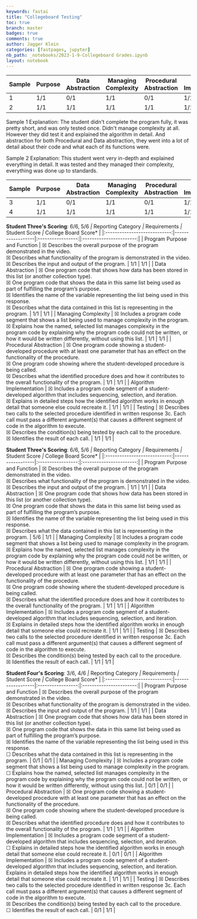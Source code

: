 ```yaml
---
keywords: fastai
title: "Collegeboard Testing"
toc: true
branch: master
badges: true
comments: true
author: Jagger Klein
categories: [fastpages, jupyter]
nb_path: _notebooks/2023-1-9-Collegeboard Grades.ipynb
layout: notebook
---
```


<!--
#################################################
### THIS FILE WAS AUTOGENERATED! DO NOT EDIT! ###
#################################################
# file to edit: _notebooks/2023-1-9-Collegeboard Grades.ipynb
-->

<div class="container" id="notebook-container">
        
<div class="cell border-box-sizing text_cell rendered"><div class="inner_cell">
<div class="text_cell_render border-box-sizing rendered_html">
<table>
<thead><tr>
<th>Sample</th>
<th>Purpose</th>
<th>Data Abstraction</th>
<th>Managing Complexity</th>
<th>Procedural Abstraction</th>
<th>Algorithm Implementation</th>
<th>Testing</th>
<th>Total Grade</th>
</tr>
</thead>
<tbody>
<tr>
<td>1</td>
<td>1/1</td>
<td>0/1</td>
<td>1/1</td>
<td>0/1</td>
<td>1/1</td>
<td>0/1</td>
<td>4/6</td>
</tr>
<tr>
<td>2</td>
<td>1/1</td>
<td>1/1</td>
<td>1/1</td>
<td>1/1</td>
<td>1/1</td>
<td>1/1</td>
<td>6/6</td>
</tr>
</tbody>
</table>

</div>
</div>
</div>
<div class="cell border-box-sizing text_cell rendered"><div class="inner_cell">
<div class="text_cell_render border-box-sizing rendered_html">
<p>Sample 1 Explanation: The student didn't complete the program fully, it was pretty short, and was only tested once. Didn't manage complexity at all. However they did test it and explained the algorithm in detail. And abstraction for both Procedural and Data abstraction, they went into a lot of detail about their code and what each of its functions were.</p>

</div>
</div>
</div>
<div class="cell border-box-sizing text_cell rendered"><div class="inner_cell">
<div class="text_cell_render border-box-sizing rendered_html">
<p>Sample 2 Explanation: This student went very in-depth and explained everything in detail. It was tested and they managed their complexity, everything was done up to standards.</p>

</div>
</div>
</div>
<div class="cell border-box-sizing text_cell rendered"><div class="inner_cell">
<div class="text_cell_render border-box-sizing rendered_html">
<table>
<thead><tr>
<th>Sample</th>
<th>Purpose</th>
<th>Data Abstraction</th>
<th>Managing Complexity</th>
<th>Procedural Abstraction</th>
<th>Algorithm Implementation</th>
<th>Testing</th>
<th>Total Grade</th>
</tr>
</thead>
<tbody>
<tr>
<td>3</td>
<td>1/1</td>
<td>0/1</td>
<td>1/1</td>
<td>0/1</td>
<td>1/1</td>
<td>0/1</td>
<td>4/6</td>
</tr>
<tr>
<td>4</td>
<td>1/1</td>
<td>1/1</td>
<td>1/1</td>
<td>1/1</td>
<td>1/1</td>
<td>1/1</td>
<td>6/6</td>
</tr>
</tbody>
</table>

</div>
</div>
</div>
<div class="cell border-box-sizing text_cell rendered"><div class="inner_cell">
<div class="text_cell_render border-box-sizing rendered_html">
<p><strong>Student Three's Scoring</strong>: 6/6, 5/6<em>
|    </em>Reporting Category<em>    | </em>Requirements<em> | </em>Student Score<em> | </em>College Board Score* |
|:----------------------------:|------------------|:-----------------:|:-----------------------:|
| Program Purpose and Function |  ☒ Describes the overall purpose of the program demonstrated in the video.<br>☒ Describes what functionality of the program is demonstrated in the video.<br>☒ Describes the input and output of the program.     |          1/1         |            1/1           |
|       Data Abstraction       |  ☒ One program code that shows how data has been stored in this list (or another collection type).<br> ☒ One program code that shows the data in this same list being used as part of fulfilling the program’s purpose.<br> ☒ Identifies the name of the variable representing the list being used in this response.<br> ☒ Describes what the data contained in this list is representing in the program.             |     1/1              |            1/1           |
|      Managing Complexity     |  ☒ Includes a program code segment that shows a list being used to manage complexity in the program.<br> ☒ Explains how the named, selected list manages complexity in the program code by explaining why the program code could not be written, or how it would be written differently, without using this list.                |       1/1            |            1/1           |
|    Procedural Abstraction    |  ☒ One program code showing a student-developed procedure with at least one parameter that has an effect on the functionality of the procedure.<br> ☒ One program code showing where the student-developed procedure is being called.<br> ☒ Describes what the identified procedure does and how it contributes to the overall functionality of the program.                |        1/1           |            1/1           |
|   Algorithm Implementation   |  ☒ Includes a program code segment of a student-developed algorithm that includes sequencing, selection, and iteration.<br> ☒ Explains in detailed steps how the identified algorithm works in enough detail that someone else could recreate it.                |        1/1           |            1/1           |
|            Testing           |  ☒ Describes two calls to the selected procedure identified in written response 3c. Each call must pass a different argument(s) that causes a different segment of code in the algorithm to execute.<br> ☒ Describes the condition(s) being tested by each call to the procedure.<br> ☒ Identifies the result of each call.              |           1/1        |            1/1           |</p>

</div>
</div>
</div>
<div class="cell border-box-sizing text_cell rendered"><div class="inner_cell">
<div class="text_cell_render border-box-sizing rendered_html">
<p><strong>Student Three's Scoring</strong>: 6/6, 5/6<em>
|    </em>Reporting Category<em>    | </em>Requirements<em> | </em>Student Score<em> | </em>College Board Score* |
|:----------------------------:|------------------|:-----------------:|:-----------------------:|
| Program Purpose and Function |  ☒ Describes the overall purpose of the program demonstrated in the video.<br>☒ Describes what functionality of the program is demonstrated in the video.<br>☒ Describes the input and output of the program.     |          1/1         |            1/1           |
|       Data Abstraction       |  ☒ One program code that shows how data has been stored in this list (or another collection type).<br> ☒ One program code that shows the data in this same list being used as part of fulfilling the program’s purpose.<br> ☒ Identifies the name of the variable representing the list being used in this response.<br> ☒ Describes what the data contained in this list is representing in the program.             |     5/6              |            1/1           |
|      Managing Complexity     |  ☒ Includes a program code segment that shows a list being used to manage complexity in the program.<br> ☒ Explains how the named, selected list manages complexity in the program code by explaining why the program code could not be written, or how it would be written differently, without using this list.                |       1/1            |            1/1           |
|    Procedural Abstraction    |  ☒ One program code showing a student-developed procedure with at least one parameter that has an effect on the functionality of the procedure.<br> ☒ One program code showing where the student-developed procedure is being called.<br> ☒ Describes what the identified procedure does and how it contributes to the overall functionality of the program.                |        1/1           |            1/1           |
|   Algorithm Implementation   |  ☒ Includes a program code segment of a student-developed algorithm that includes sequencing, selection, and iteration.<br> ☒ Explains in detailed steps how the identified algorithm works in enough detail that someone else could recreate it.                |        1/1           |            1/1           |
|            Testing           |  ☒ Describes two calls to the selected procedure identified in written response 3c. Each call must pass a different argument(s) that causes a different segment of code in the algorithm to execute.<br> ☒ Describes the condition(s) being tested by each call to the procedure.<br> ☒ Identifies the result of each call.              |           1/1        |            1/1           |</p>

</div>
</div>
</div>
<div class="cell border-box-sizing text_cell rendered"><div class="inner_cell">
<div class="text_cell_render border-box-sizing rendered_html">
<p><strong>Student Four's Scoring</strong>: 3/6, 4/6<em>
|    </em>Reporting Category<em>    | </em>Requirements<em> | </em>Student Score<em> | </em>College Board Score* |
|:----------------------------:|------------------|:-----------------:|:-----------------------:|
| Program Purpose and Function |  ☒ Describes the overall purpose of the program demonstrated in the video.<br>☒ Describes what functionality of the program is demonstrated in the video.<br>☒ Describes the input and output of the program.     |          1/1         |            1/1           |
|       Data Abstraction       |  ☒ One program code that shows how data has been stored in this list (or another collection type).<br> ☒ One program code that shows the data in this same list being used as part of fulfilling the program’s purpose.<br> ☒ Identifies the name of the variable representing the list being used in this response.<br> ☐ Describes what the data contained in this list is representing in the program.             |     0/1              |            0/1           |
|      Managing Complexity     |  ☒ Includes a program code segment that shows a list being used to manage complexity in the program.<br> ☐ Explains how the named, selected list manages complexity in the program code by explaining why the program code could not be written, or how it would be written differently, without using this list.                |       0/1            |            0/1           |
|    Procedural Abstraction    |  ☒ One program code showing a student-developed procedure with at least one parameter that has an effect on the functionality of the procedure.<br> ☒ One program code showing where the student-developed procedure is being called.<br> ☒ Describes what the identified procedure does and how it contributes to the overall functionality of the program.                |        1/1           |            1/1           |
|   Algorithm Implementation   |  ☒ Includes a program code segment of a student-developed algorithm that includes sequencing, selection, and iteration.<br> ☐ Explains in detailed steps how the identified algorithm works in enough detail that someone else could recreate it.                |        0/1           |            0/1           |
|   Algorithm Implementation   |  ☒ Includes a program code segment of a student-developed algorithm that includes sequencing, selection, and iteration.<br>  Explains in detailed steps how the identified algorithm works in enough detail that someone else could recreate it.                |        1/1           |            1/1           |
|            Testing           |  ☒ Describes two calls to the selected procedure identified in written response 3c. Each call must pass a different argument(s) that causes a different segment of code in the algorithm to execute.<br> ☒ Describes the condition(s) being tested by each call to the procedure.<br> ☐ Identifies the result of each call.              |           0/1        |            1/1           |</p>

</div>
</div>
</div>
</div>
 


